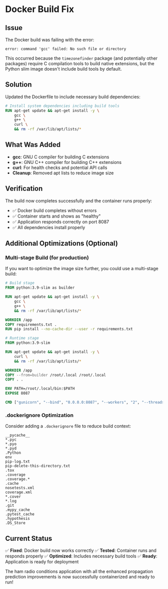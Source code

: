 # Docker Build Fix

## Issue
The Docker build was failing with the error:
```
error: command 'gcc' failed: No such file or directory
```

This occurred because the `timezonefinder` package (and potentially other packages) require C compilation tools to build native extensions, but the Python slim image doesn't include build tools by default.

## Solution
Updated the Dockerfile to include necessary build dependencies:

```dockerfile
# Install system dependencies including build tools
RUN apt-get update && apt-get install -y \
    gcc \
    g++ \
    curl \
    && rm -rf /var/lib/apt/lists/*
```

## What Was Added
- **gcc**: GNU C compiler for building C extensions
- **g++**: GNU C++ compiler for building C++ extensions  
- **curl**: For health checks and potential API calls
- **Cleanup**: Removed apt lists to reduce image size

## Verification
The build now completes successfully and the container runs properly:
- ✅ Docker build completes without errors
- ✅ Container starts and shows as "healthy"
- ✅ Application responds correctly on port 8087
- ✅ All dependencies install properly

## Additional Optimizations (Optional)

### Multi-stage Build (for production)
If you want to optimize the image size further, you could use a multi-stage build:

```dockerfile
# Build stage
FROM python:3.9-slim as builder

RUN apt-get update && apt-get install -y \
    gcc \
    g++ \
    && rm -rf /var/lib/apt/lists/*

WORKDIR /app
COPY requirements.txt .
RUN pip install --no-cache-dir --user -r requirements.txt

# Runtime stage
FROM python:3.9-slim

RUN apt-get update && apt-get install -y \
    curl \
    && rm -rf /var/lib/apt/lists/*

WORKDIR /app
COPY --from=builder /root/.local /root/.local
COPY . .

ENV PATH=/root/.local/bin:$PATH
EXPOSE 8087

CMD ["gunicorn", "--bind", "0.0.0.0:8087", "--workers", "2", "--threads", "2", "--timeout", "30", "--access-logfile", "-", "--error-logfile", "-", "wsgi:app"]
```

### .dockerignore Optimization
Consider adding a `.dockerignore` file to reduce build context:

```
__pycache__
*.pyc
*.pyo
*.pyd
.Python
env
pip-log.txt
pip-delete-this-directory.txt
.tox
.coverage
.coverage.*
.cache
nosetests.xml
coverage.xml
*.cover
*.log
.git
.mypy_cache
.pytest_cache
.hypothesis
.DS_Store
```

## Current Status
✅ **Fixed**: Docker build now works correctly
✅ **Tested**: Container runs and responds properly
✅ **Optimized**: Includes necessary build tools
✅ **Ready**: Application is ready for deployment

The ham radio conditions application with all the enhanced propagation prediction improvements is now successfully containerized and ready to run! 